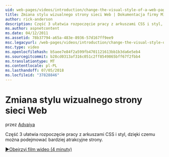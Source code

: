 ```yaml
---
uid: web-pages/videos/introduction/change-the-visual-style-of-a-web-page
title: Zmiana stylu wizualnego strony sieci Web | Dokumentacja firmy Microsoft
author: rick-anderson
description: Część 3 ułatwia rozpoczęcie pracy z arkuszami CSS i styl, dzięki czemu można podejmować bardziej atrakcyjne strony.
ms.author: aspnetcontent
ms.date: 04/12/2011
ms.assetid: 78b37794-a65a-483e-8936-57d167ff9ee9
msc.legacyurl: /web-pages/videos/introduction/change-the-visual-style-of-a-web-page
msc.type: video
ms.openlocfilehash: b5aee7e84f2a599fb4701121613bb1b3da6e5eb4
ms.sourcegitcommit: b28cd0313af316c051c2ff8549865bff67f2fbb4
ms.translationtype: MT
ms.contentlocale: pl-PL
ms.lasthandoff: 07/05/2018
ms.locfileid: "37828846"
---
```

<a name="change-the-visual-style-of-a-web-page"></a>Zmiana stylu wizualnego strony sieci Web
====================
przez [Advaiya](https://twitter.com/Advaiyasolns)

Część 3 ułatwia rozpoczęcie pracy z arkuszami CSS i styl, dzięki czemu można podejmować bardziej atrakcyjne strony.

[&#9654;Obejrzyj film wideo (4 minuty)](https://channel9.msdn.com/Blogs/ASP-NET-Site-Videos/change-the-visual-style-of-a-web-page)
